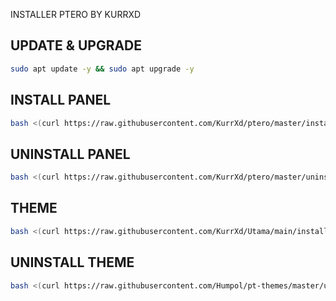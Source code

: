 INSTALLER PTERO BY KURRXD

## UPDATE & UPGRADE
```sh
sudo apt update -y && sudo apt upgrade -y
```

## INSTALL PANEL
```sh
bash <(curl https://raw.githubusercontent.com/KurrXd/ptero/master/install.sh)
```

## UNINSTALL PANEL
```sh
bash <(curl https://raw.githubusercontent.com/KurrXd/ptero/master/uninstall.sh)
```


## THEME
```sh
bash <(curl https://raw.githubusercontent.com/KurrXd/Utama/main/install.sh)
```

##  UNINSTALL THEME
```sh
bash <(curl https://raw.githubusercontent.com/Humpol/pt-themes/master/update.sh)
```
